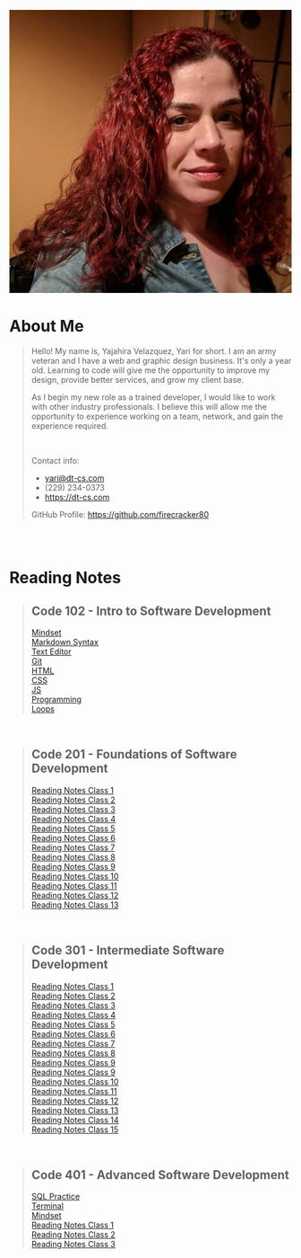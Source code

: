 ![Yajahira Velazquez](/102%20/me.jpg "Yari")

# About Me

> Hello! My name is, Yajahira Velazquez, Yari for short. I am an army veteran and I have a web and graphic design business. It's only a year old. Learning to code will give me the opportunity to improve my design, provide better services, and grow my client base.
>
> As I begin my new role as a trained developer, I would like to work with other industry professionals. I believe this will allow me the opportunity to experience working on a team, network, and gain the experience required.
>
> <br/>
>
> Contact info:
>
> - yari@dt-cs.com
> - (229) 234-0373
> - <https://dt-cs.com>
>
> GitHub Profile: <https://github.com/firecracker80>

<br/><br/>

# Reading Notes

> ## Code 102 - Intro to Software Development
>
>[Mindset](102/mindset.md) <br/>
[Markdown Syntax](102/markdown.md) <br/>
[Text Editor](102/editors.md)<br/>
[Git](102/git.md)<br/>
[HTML](102/html.md)<br/>
[CSS](102/css.md)<br/>
[JS](102/javascript.md)<br/>
[Programming](102/programming.md)<br/>
[Loops](102/loops.md)<br/>

<br/>

> ## Code 201 - Foundations of Software Development
>
>[Reading Notes Class 1](201/class-01.md)<br/>
>[Reading Notes Class 2](201/class-02.md)<br/>
>[Reading Notes Class 3](201/class-03.md)<br/>
>[Reading Notes Class 4](201/class-04.md)<br/>
>[Reading Notes Class 5](201/class-05.md)<br/>
>[Reading Notes Class 6](201/class-06.md)<br/>
>[Reading Notes Class 7](201/class-07.md)<br/>
>[Reading Notes Class 8](201/class-08.md)<br/>
>[Reading Notes Class 9](201/class-09.md)<br/>
>[Reading Notes Class 10](201/class-10.md)<br/>
>[Reading Notes Class 11](201/class-11.md)<br/>
>[Reading Notes Class 12](201/class-12.md)<br/>
>[Reading Notes Class 13](201/class-13.md)<br/>

<br/>

> ## Code 301 - Intermediate Software Development
>
>[Reading Notes Class 1](301/class-01.md)<br/>
>[Reading Notes Class 2](301/class-02.md)<br/>
>[Reading Notes Class 3](301/class-03.md)<br/>
>[Reading Notes Class 4](301/class-04.md)<br/>
>[Reading Notes Class 5](301/class-05.md)<br/>
>[Reading Notes Class 6](301/class-06.md)<br/>
>[Reading Notes Class 7](301/class-07.md)<br/>
>[Reading Notes Class 8](301/class-08.md)<br/>
>[Reading Notes Class 9](301/class-09.md)<br/>
>[Reading Notes Class 9](301/class-09.md)<br/>
>[Reading Notes Class 10](301/class-10.md)<br/>
>[Reading Notes Class 11](301/class-11.md)<br/>
>[Reading Notes Class 12](301/class-12.md)<br/>
>[Reading Notes Class 13](301/class-13.md)<br/>
>[Reading Notes Class 14](301/class-14.md)<br/>
>[Reading Notes Class 15](301/class-15.md)<br/>

<br/>

>## Code 401 - Advanced Software Development
>
>[SQL Practice](401/SQL_Practice.md)<br/>
>[Terminal](401/terminal.md)<br/>
>[Mindset](401/mindset.md)<br/>
>[Reading Notes Class 1](401/class-01.md)<br/>
>[Reading Notes Class 2](401/class-02.md)<br/>
>[Reading Notes Class 3](401/class-03.md)<br/>